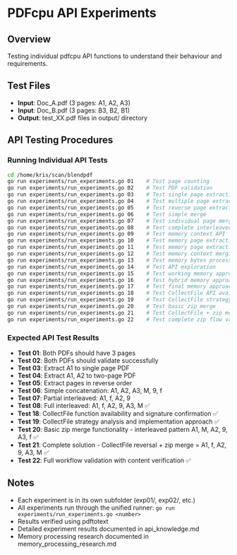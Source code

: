 # PDFcpu API Experiments

## Overview
Testing individual pdfcpu API functions to understand their behaviour and requirements.

## Test Files
- **Input**: Doc_A.pdf (3 pages: A1, A2, A3)
- **Input**: Doc_B.pdf (3 pages: B3, B2, B1)
- **Output**: test_XX.pdf files in output/ directory

## API Testing Procedures

### Running Individual API Tests
```bash
cd /home/kris/scan/blendpdf
go run experiments/run_experiments.go 01    # Test page counting
go run experiments/run_experiments.go 02    # Test PDF validation
go run experiments/run_experiments.go 03    # Test single page extraction
go run experiments/run_experiments.go 04    # Test multiple page extraction
go run experiments/run_experiments.go 05    # Test reverse page extraction
go run experiments/run_experiments.go 06    # Test simple merge
go run experiments/run_experiments.go 07    # Test individual page merge
go run experiments/run_experiments.go 08    # Test complete interleaved pattern
go run experiments/run_experiments.go 09    # Test memory context API
go run experiments/run_experiments.go 10    # Test memory page extraction (simple)
go run experiments/run_experiments.go 11    # Test memory page extraction
go run experiments/run_experiments.go 12    # Test memory context merging
go run experiments/run_experiments.go 13    # Test memory bytes processing
go run experiments/run_experiments.go 14    # Test API exploration
go run experiments/run_experiments.go 15    # Test working memory approach
go run experiments/run_experiments.go 16    # Test hybrid memory approach
go run experiments/run_experiments.go 17    # Test final memory approach
go run experiments/run_experiments.go 18    # Test CollectFile API availability
go run experiments/run_experiments.go 19    # Test CollectFile strategy
go run experiments/run_experiments.go 20    # Test basic zip merge
go run experiments/run_experiments.go 21    # Test CollectFile + zip merge
go run experiments/run_experiments.go 22    # Test complete zip flow validation
```

### Expected API Test Results
- **Test 01**: Both PDFs should have 3 pages
- **Test 02**: Both PDFs should validate successfully
- **Test 03**: Extract A1 to single page PDF
- **Test 04**: Extract A1, A2 to two-page PDF
- **Test 05**: Extract pages in reverse order
- **Test 06**: Simple concatenation: A1, A2, A3, M, 9, f
- **Test 07**: Partial interleaved: A1, f, A2, 9
- **Test 08**: Full interleaved: A1, f, A2, 9, A3, M ✅
- **Test 18**: CollectFile function availability and signature confirmation ✅
- **Test 19**: CollectFile strategy analysis and implementation approach ✅
- **Test 20**: Basic zip merge functionality - interleaved pattern A1, M, A2, 9, A3, f ✅
- **Test 21**: Complete solution - CollectFile reversal + zip merge = A1, f, A2, 9, A3, M ✅
- **Test 22**: Full workflow validation with content verification ✅

## Notes
- Each experiment is in its own subfolder (exp01/, exp02/, etc.)
- All experiments run through the unified runner: `go run experiments/run_experiments.go <number>`
- Results verified using pdftotext
- Detailed experiment results documented in api_knowledge.md
- Memory processing research documented in memory_processing_research.md
